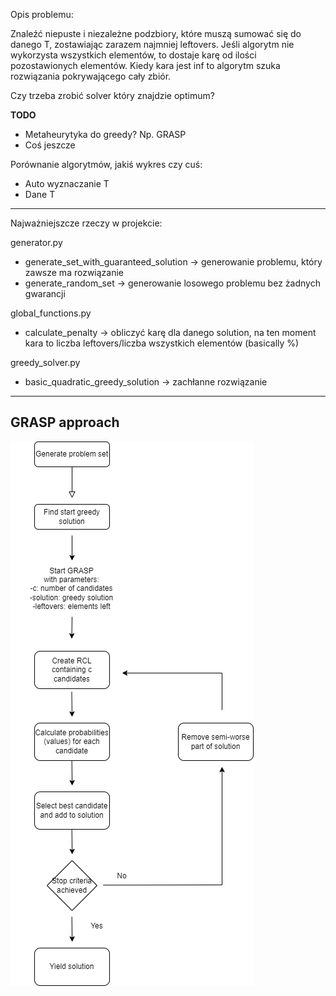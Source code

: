 Opis problemu:

Znaleźć niepuste i niezależne podzbiory, które muszą sumować się do danego T, zostawiając zarazem najmniej leftovers. Jeśli algorytm nie wykorzysta wszystkich elementów, to dostaje karę od ilości pozostawionych elementów. Kiedy kara jest inf to algorytm szuka rozwiązania pokrywającego cały zbiór.

Czy trzeba zrobić solver który znajdzie optimum?

**TODO**
* Metaheurytyka do greedy? Np. GRASP
* Coś jeszcze


Porównanie algorytmów, jakiś wykres czy cuś:
- Auto wyznaczanie T
- Dane T

***
Najważniejszcze rzeczy w projekcie:

generator.py
- generate_set_with_guaranteed_solution -> generowanie problemu, który zawsze ma rozwiązanie
- generate_random_set -> generowanie losowego problemu bez żadnych gwarancji

global_functions.py
- calculate_penalty -> obliczyć karę dla danego solution, na ten moment kara to liczba leftovers/liczba wszystkich elementów (basically %)

greedy_solver.py
- basic_quadratic_greedy_solution -> zachłanne rozwiązanie

***
## GRASP approach
![](src/grasp.png)